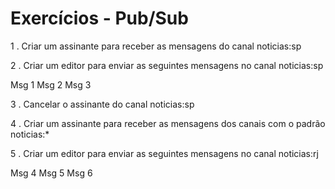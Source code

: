 # Exercícios - Pub/Sub

1 . Criar um assinante para receber as mensagens do canal noticias:sp

2 . Criar um editor para enviar as seguintes mensagens no canal noticias:sp

Msg 1
Msg 2
Msg 3

3 . Cancelar o assinante do canal noticias:sp

4 . Criar um assinante para receber as mensagens dos canais com o padrão noticias:*

5 . Criar um editor para enviar as seguintes mensagens no canal noticias:rj

Msg 4
Msg 5
Msg 6
